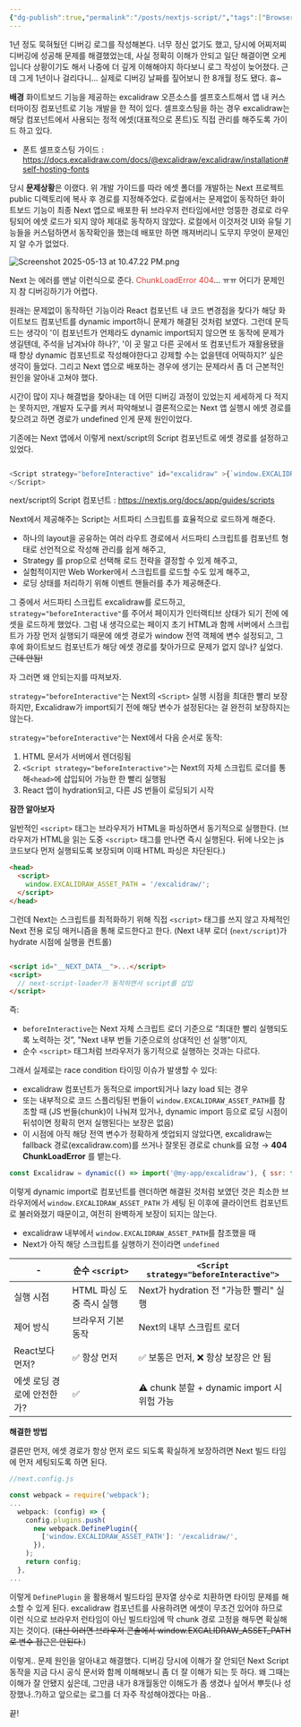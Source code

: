 ```yaml
---
{"dg-publish":true,"permalink":"/posts/nextjs-script/","tags":["Browser","Nextjs"],"created":"2025-05-13","updated":"2025-05-13T22:33:00"}
---
```


1년 정도 묵혀뒀던 디버깅 로그를 작성해본다. 
너무 정신 없기도 했고, 당시에 어찌저찌 디버깅에 성공해 문제를 해결했었는데, 사실 정확히 이해가 안되고 일단 해결이면 오케입니다 상황이기도 해서 나중에 더 깊게 이해해야지 하다보니 로그 작성이 늦어졌다. 근데 그게 1년이나 걸리다니... 실제로 디버깅 날짜를 짚어보니 한 8개월 정도 됐다. 휴~

**배경**
화이트보드 기능을 제공하는 excalidraw 오픈소스를 셀프호스트해서 앱 내 커스터마이징 컴포넌트로 기능 개발을 한 적이 있다. 셀프호스팅을 하는 경우 excalidraw는 해당 컴포넌트에서 사용되는 정적 에셋(대표적으로 폰트)도 직접 관리를 해주도록 가이드 하고 있다. 
- 폰트 셀프호스팅 가이드 :  https://docs.excalidraw.com/docs/@excalidraw/excalidraw/installation#self-hosting-fonts 

당시 **문제상황**은 이랬다. 
위 개발 가이드를 따라 에셋 폴더를 개발하는 Next 프로젝트 public 디렉토리에 복사 후 경로를 지정해주었다. 로컬에서는 문제없이 동작하던 화이트보드 기능이 최종 Next 앱으로 배포한 뒤 브라우저 런타임에서만 엉뚱한 경로로 라우팅되어 에셋 로드가 되지 않아 제대로 동작하지 않았다. 로컬에서 이것저것 UI와 유틸 기능들을 커스텀하면서 동작확인을 했는데 배포만 하면 깨져버리니 도무지 무엇이 문제인지 알 수가 없었다.

![Screenshot 2025-05-13 at 10.47.22 PM.png](/img/user/Screenshot%202025-05-13%20at%2010.47.22%20PM.png)

Next 는 에러를 맨날 이런식으로 준다. <font color="#d83931">ChunkLoadError 404</font>... ㅠㅠ 어디가 문제인지 참 디버깅하기가 어렵다.

원래는 문제없이 동작하던 기능이라 React 컴포넌트 내 코드 변경점을 찾다가 해당 화이트보드 컴포넌트를 dynamic import하니 문제가 해결된 것처럼 보였다. 그런데 문득 드는 생각이 '이 컴포넌트가 언제라도 dynamic import되지 않으면 또 동작에 문제가 생길텐데, 주석을 남겨놔야 하나?', '이 곳 말고 다른 곳에서 또 컴포넌트가 재활용됐을 때 항상 dynamic 컴포넌트로 작성해야한다고 강제할 수는 없을텐데 어떡하지?' 싶은 생각이 들었다. 그리고 Next 앱으로 배포하는 경우에 생기는 문제라서 좀 더 근본적인 원인을 알아내 고쳐야 했다.

시간이 많이 지나 해결법을 찾아내는 데 어떤 디버깅 과정이 있었는지 세세하게 다 적지는 못하지만, 개발자 도구를 켜서 파악해보니 결론적으로는 Next 앱 실행시 에셋 경로를 찾으려고 하면 경로가 undefined 인게 문제 원인이었다.

기존에는 Next 앱에서 이렇게 next/script의 Script 컴포넌트로 에셋 경로를 설정하고 있었다.

```js

<Script strategy="beforeInteractive" id="excalidraw" >{`window.EXCALIDRAW_ASSET_PATH = '/excalidraw/';`}
</Script>

```

next/script의 Script 컴포넌트 : https://nextjs.org/docs/app/guides/scripts

Next에서 제공해주는 Script는 서트파티 스크립트를 효율적으로 로드하게 해준다. 
- 하나의 layout을 공유하는 여러 라우트 경로에서 서드파티 스크립트를 컴포넌트 형태로 선언적으로 작성해 관리를 쉽게 해주고,
- Strategy 를 prop으로 선택해 로드 전략을 결정할 수 있게 해주고,
- 실험적이지만 Web Worker에서 스크립트를 로드할 수도 있게 해주고,
- 로딩 상태를 처리하기 위해 이벤트 핸들러를 추가 제공해준다.

그 중에서 서드파티 스크립트 excalidraw를 로드하고, `strategy="beforeInteractive"`를 주어서 페이지가 인터랙티브 상태가 되기 전에 에셋을 로드하게 했었다. 그럼 내 생각으로는 페이지 초기 HTML과 함께 서버에서 스크립트가 가장 먼저 실행되기 때문에 에셋 경로가 window 전역 객체에 변수 설정되고, 그 후에 화이트보드 컴포넌트가 해당 에셋 경로를 찾아가므로 문제가 없지 않나? 싶었다. ~~근데 안됨!~~

자 그러면 왜 안되는지를 따져보자.

`strategy="beforeInteractive"`는 Next의 `<Script>` 실행 시점을 최대한 빨리 보장하지만, Excalidraw가 import되기 전에 해당 변수가 설정된다는 걸 완전히 보장하지는 않는다.

`strategy="beforeInteractive"`는 Next에서 다음 순서로 동작:
1. HTML 문서가 서버에서 렌더링됨
2. `<Script strategy="beforeInteractive">`는 Next의 자체 스크립트 로더를 통해`<head>`에 삽입되어 가능한 한 빨리 실행됨
3. React 앱이 hydration되고, 다른 JS 번들이 로딩되기 시작

**잠깐 알아보자**

일반적인 `<script>` 태그는 브라우저가 HTML을 파싱하면서 동기적으로 실행한다.
(브라우저가 HTML을 읽는 도중 `<script>` 태그를 만나면 즉시 실행된다. 뒤에 나오는 js 코드보다 먼저 실행되도록 보장되며 이때 HTML 파싱은 차단된다.)

```html
<head>
  <script>
    window.EXCALIDRAW_ASSET_PATH = '/excalidraw/';
  </script>
</head>


```

그런데 Next는 스크립트를 최적화하기 위해 직접 `<script>` 태그를 쓰지 않고 자체적인 Next 전용 로딩 매커니즘을 통해 로드한다고 한다. 
(Next 내부 로더 (`next/script`)가 hydrate 시점에 실행을 컨트롤)

```html

<script id="__NEXT_DATA__">...</script>
<script>
  // next-script-loader가 동작하면서 script를 삽입
</script>

```


즉:
- `beforeInteractive`는 Next 자체 스크립트 로더 기준으로 “최대한 빨리 실행되도록 노력하는 것”, "Next 내부 번들 기준으로의 상대적인 선 실행"이지,
- 순수 `<script>` 태그처럼 브라우저가 동기적으로 실행하는 것과는 다르다.

그래서 실제로는 race condition 타이밍 이슈가 발생할 수 있다:
- excalidraw 컴포넌트가 동적으로 import되거나 lazy load 되는 경우
- 또는 내부적으로 코드 스플리팅된 번들이 `window.EXCALIDRAW_ASSET_PATH`를 참조할 때 (JS 번들(chunk)이 나눠져 있거나, dynamic import 등으로 로딩 시점이 뒤섞이면 정확히 먼저 실행된다는 보장은 없음)
- 이 시점에 아직 해당 전역 변수가 정확하게 셋업되지 않았다면, excalidraw는 fallback 경로(excalidraw.com)를 쓰거나 잘못된 경로로 chunk를 요청 → **404 ChunkLoadError** 를 뱉는다.

```js
const Excalidraw = dynamic(() => import('@my-app/excalidraw'), { ssr: false });

```
이렇게 dynamic import로 컴포넌트를 렌더하면 해결된 것처럼 보였던 것은 최소한 브라우저에서 `window.EXCALIDRAW_ASSET_PATH` 가 세팅 된 이후에 클라이언트 컴포넌트로 불러와졌기 때문이고, 여전히 완벽하게 보장이 되지는 않는다.

- excalidraw 내부에서 `window.EXCALIDRAW_ASSET_PATH`를 참조했을 때
- Next가 아직 해당 스크립트를 실행하기 전이라면 `undefined`

| -               | 순수 `<script>`    | `<Script strategy="beforeInteractive">` |
| --------------- | ---------------- | --------------------------------------- |
| 실행 시점           | HTML 파싱 도중 즉시 실행 | Next가 hydration 전 "가능한 빨리" 실행           |
| 제어 방식           | 브라우저 기본 동작       | Next의 내부 스크립트 로더                        |
| React보다 먼저?     | ✅ 항상 먼저          | ✅ 보통은 먼저, ❌ 항상 보장은 안 됨                  |
| 에셋 로딩 경로에 안전한가? | ✅                | ⚠️ chunk 분할 + dynamic import 시 위험 가능    |


**해결한 방법**

결론만 먼저,
에셋 경로가 항상 먼저 로드 되도록 확실하게 보장하려면 Next 빌드 타임에 먼저 세팅되도록 하면 된다.

```js
//next.config.js

const webpack = require('webpack');
...
  webpack: (config) => {
    config.plugins.push(
      new webpack.DefinePlugin({
        ['window.EXCALIDRAW_ASSET_PATH']: '/excalidraw/',
      }),
    );
    return config;
  },
...

```

이렇게 `DefinePlugin` 을 활용해서 빌드타임 문자열 상수로 치환하면 타이밍 문제를 해소할 수 있게 된다. excalidraw 컴포넌트를 사용하려면 에셋이 무조건 있어야 하므로 이런 식으로 브라우저 런타임이 아닌 빌드타임에 딱 chunk 경로 고정을 해두면 확실해지는 것이다. (~~대신 이러면 브라우저 콘솔에서 window.EXCALIDRAW_ASSET_PATH 로 변수 접근은 안된다.~~)

이렇게.. 문제 원인을 알아내고 해결했다. 디버깅 당시에 이해가 잘 안되던 Next Script 동작을 지금 다시 공식 문서와 함께 이해해보니 좀 더 잘 이해가 되는 듯 하다. 왜 그때는 이해가 잘 안됐지 싶은데, 그만큼 내가 8개월동안 이해도가 좀 생겼나 싶어서 뿌듯(나 성장했나..?)하고 앞으로는 로그를 더 자주 작성해야겠다는 마음..

끝!